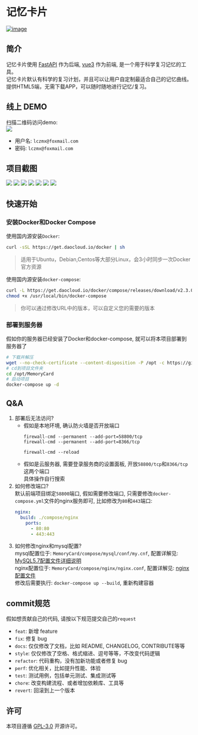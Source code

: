 # 记忆卡片

[![image](https://badgen.net/badge/license/GPL-3.0/green)](https://github.com/lczmx/MemoryCard/blob/main/LICENSE)
## 简介
记忆卡片使用 [FastAPI](https://github.com/tiangolo/fastapi) 作为后端, [vue3](https://github.com/youzan/vant) 作为前端, 是一个用于科学复习记忆的工具。  
记忆卡片默认有科学的复习计划，并且可以让用户自定制最适合自己的记忆曲线。提供HTML5端，无需下载APP，可以随时随地进行记忆/复习。
## 线上 DEMO
扫描二维码访问demo:  
![](https://raw.githubusercontent.com/lczmx/MemoryCard/main/static/images/QRcode.png)


- 用户名: `lczmx@foxmail.com`
- 密码: `lczmx@foxmail.com`


## 项目截图

![](https://raw.githubusercontent.com/lczmx/MemoryCard/main/static/images/review-page.png)
![](https://raw.githubusercontent.com/lczmx/MemoryCard/main/static/images/review-page-category-filter.png)
![](https://raw.githubusercontent.com/lczmx/MemoryCard/main/static/images/review-mode.png)
![](https://raw.githubusercontent.com/lczmx/MemoryCard/main/static/images/card-page.png)
![](https://raw.githubusercontent.com/lczmx/MemoryCard/main/static/images/category-page.png)
![](https://raw.githubusercontent.com/lczmx/MemoryCard/main/static/images/settings-page.png)
![](https://raw.githubusercontent.com/lczmx/MemoryCard/main/static/images/analyse-review.png)



## 快速开始
### 安装Docker和Docker Compose
使用国内源安装`Docker`:  
```bash
curl -sSL https://get.daocloud.io/docker | sh
```
> 适用于Ubuntu，Debian,Centos等大部分Linux，会3小时同步一次Docker官方资源  

使用国内源安装`docker-compose`:  
```bash
curl -L https://get.daocloud.io/docker/compose/releases/download/v2.3.0/docker-compose-`uname -s`-`uname -m` > /usr/local/bin/docker-compose
chmod +x /usr/local/bin/docker-compose
```
> 你可以通过修改URL中的版本，可以自定义您的需要的版本  

### 部署到服务器
假如你的服务器已经安装了Docker和docker-compose, 就可以将本项目部署到服务器了 
```bash
# 下载并解压
wget --no-check-certificate --content-disposition -P /opt -c https://github.com/lczmx/MemoryCard/releases/download/v0.2.1/memorycard-0.2.1.tar.gz&&tar -zxvf /opt/memorycard-0.2.1.tar.gz -C /opt 
# cd到项目文件夹
cd /opt/MemoryCard
# 启动项目
docker-compose up -d
```
## Q&A
1. 部署后无法访问?
   - 假如是本地环境, 确认防火墙是否开放端口
     ```base
     firewall-cmd --permanent --add-port=58800/tcp
     firewall-cmd --permanent --add-port=8366/tcp
    
     firewall-cmd --reload
     ```
   - 假如是云服务器, 需要登录服务商的设置面板, 开放`58800/tcp`和`8366/tcp`这两个端口  
    具体操作自行搜索
2. 如何修改端口?  
   默认前端项目绑定`58800`端口, 假如需要修改端口, 只需要修改`docker-compose.yml`文件的nginx服务即可, 比如修改为`80`和`443`端口:
   ```yaml
   nginx:
     build: ./compose/nginx
       ports:
         - 80:80
         - 443:443
   ```
3. 如何修改nginx和mysql配置?  
   mysql配置位于: `MemoryCard/compose/mysql/conf/my.cnf`, 配置详解见: [MySQL5.7配置文件详细说明](https://developer.aliyun.com/article/838873)  
   nginx配置位于: `MemoryCard/compose/nginx/nginx.conf`, 配置详解见: [nginx配置文件](https://www.cnblogs.com/lczmx/p/14978241.html#%E4%BA%86%E8%A7%A3%E9%85%8D%E7%BD%AE%E6%96%87%E4%BB%B6)  
   修改后需要执行: `docker-compose up --build`, 重新构建容器
## commit规范
假如想贡献自己的代码, 请按以下规范提交自己的`request`

- `feat`: 新增 feature
- `fix`: 修复 bug
- `docs`: 仅仅修改了文档，比如 README, CHANGELOG, CONTRIBUTE等等
- `style`: 仅仅修改了空格、格式缩进、逗号等等，不改变代码逻辑
- `refactor`: 代码重构，没有加新功能或者修复 bug
- `perf`: 优化相关，比如提升性能、体验
- `test`: 测试用例，包括单元测试、集成测试等
- `chore`: 改变构建流程、或者增加依赖库、工具等
- `revert`: 回滚到上一个版本

## 许可
本项目遵循 [GPL-3.0](https://github.com/lczmx/MemoryCard/blob/main/LICENSE) 开源许可。